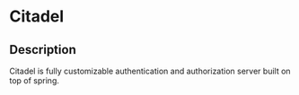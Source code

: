 # Citadel

## Description

Citadel is fully customizable authentication and authorization server built on top of spring.
